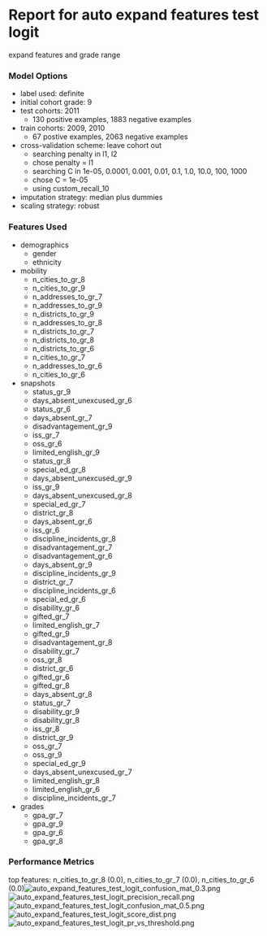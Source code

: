 # Report for auto expand features test logit
expand features and grade range

### Model Options
* label used: definite
* initial cohort grade: 9
* test cohorts: 2011
	 * 130 positive examples, 1883 negative examples
* train cohorts: 2009, 2010
	 * 67 postive examples, 2063 negative examples
* cross-validation scheme: leave cohort out
	 * searching penalty in l1, l2
	 * chose penalty = l1
	 * searching C in 1e-05, 0.0001, 0.001, 0.01, 0.1, 1.0, 10.0, 100, 1000
	 * chose C = 1e-05
	 * using custom_recall_10
* imputation strategy: median plus dummies
* scaling strategy: robust

### Features Used
* demographics
	 * gender
	 * ethnicity
* mobility
	 * n_cities_to_gr_8
	 * n_cities_to_gr_9
	 * n_addresses_to_gr_7
	 * n_addresses_to_gr_9
	 * n_districts_to_gr_9
	 * n_addresses_to_gr_8
	 * n_districts_to_gr_7
	 * n_districts_to_gr_8
	 * n_districts_to_gr_6
	 * n_cities_to_gr_7
	 * n_addresses_to_gr_6
	 * n_cities_to_gr_6
* snapshots
	 * status_gr_9
	 * days_absent_unexcused_gr_6
	 * status_gr_6
	 * days_absent_gr_7
	 * disadvantagement_gr_9
	 * iss_gr_7
	 * oss_gr_6
	 * limited_english_gr_9
	 * status_gr_8
	 * special_ed_gr_8
	 * days_absent_unexcused_gr_9
	 * iss_gr_9
	 * days_absent_unexcused_gr_8
	 * special_ed_gr_7
	 * district_gr_8
	 * days_absent_gr_6
	 * iss_gr_6
	 * discipline_incidents_gr_8
	 * disadvantagement_gr_7
	 * disadvantagement_gr_6
	 * days_absent_gr_9
	 * discipline_incidents_gr_9
	 * district_gr_7
	 * discipline_incidents_gr_6
	 * special_ed_gr_6
	 * disability_gr_6
	 * gifted_gr_7
	 * limited_english_gr_7
	 * gifted_gr_9
	 * disadvantagement_gr_8
	 * disability_gr_7
	 * oss_gr_8
	 * district_gr_6
	 * gifted_gr_6
	 * gifted_gr_8
	 * days_absent_gr_8
	 * status_gr_7
	 * disability_gr_9
	 * disability_gr_8
	 * iss_gr_8
	 * district_gr_9
	 * oss_gr_7
	 * oss_gr_9
	 * special_ed_gr_9
	 * days_absent_unexcused_gr_7
	 * limited_english_gr_8
	 * limited_english_gr_6
	 * discipline_incidents_gr_7
* grades
	 * gpa_gr_7
	 * gpa_gr_9
	 * gpa_gr_6
	 * gpa_gr_8

### Performance Metrics
top features: n_cities_to_gr_8 (0.0), n_cities_to_gr_7 (0.0), n_cities_to_gr_6 (0.0)![auto_expand_features_test_logit_confusion_mat_0.3.png](auto_expand_features_test_logit_confusion_mat_0.3.png)
![auto_expand_features_test_logit_precision_recall.png](auto_expand_features_test_logit_precision_recall.png)
![auto_expand_features_test_logit_confusion_mat_0.5.png](auto_expand_features_test_logit_confusion_mat_0.5.png)
![auto_expand_features_test_logit_score_dist.png](auto_expand_features_test_logit_score_dist.png)
![auto_expand_features_test_logit_pr_vs_threshold.png](auto_expand_features_test_logit_pr_vs_threshold.png)
